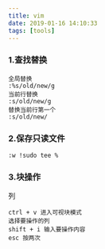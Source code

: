```yaml
---
title: vim
date: 2019-01-16 14:10:33
tags: [tools]
---
```

### 1.查找替换

```
全局替换
:%s/old/new/g
当前行替换
:s/old/new/g
替换当前行第一个
:s/old/new/
```
### 2.保存只读文件

```
:w !sudo tee %
```

### 3.块操作

列
```
ctrl + v 进入可视块模式
选择要操作的列
shift + i 输入要操作内容
esc 按两次

```
